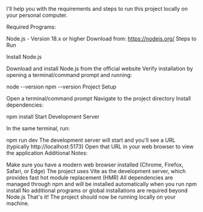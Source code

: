I'll help you with the requirements and steps to run this project locally on your personal computer.

Required Programs:

Node.js - Version 18.x or higher
Download from: https://nodejs.org/
Steps to Run

Install Node.js

Download and install Node.js from the official website
Verify installation by opening a terminal/command prompt and running:

node --version
npm --version
Project Setup

Open a terminal/command prompt
Navigate to the project directory
Install dependencies:

npm install
Start Development Server

In the same terminal, run:

npm run dev
The development server will start and you'll see a URL (typically http://localhost:5173)
Open that URL in your web browser to view the application
Additional Notes:

Make sure you have a modern web browser installed (Chrome, Firefox, Safari, or Edge)
The project uses Vite as the development server, which provides fast hot module replacement (HMR)
All dependencies are managed through npm and will be installed automatically when you run npm install
No additional programs or global installations are required beyond Node.js
That's it! The project should now be running locally on your machine.
